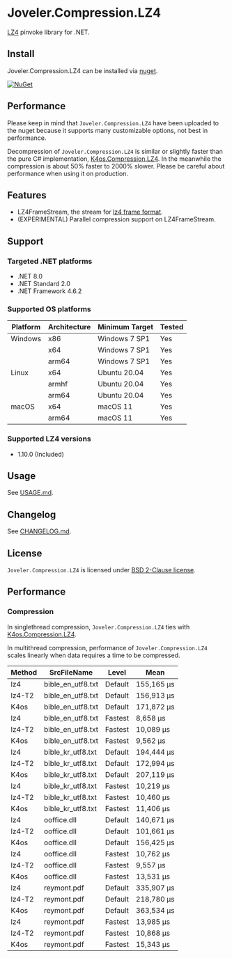 # Joveler.Compression.LZ4

[LZ4](https://github.com/lz4/lz4) pinvoke library for .NET.

## Install

Joveler.Compression.LZ4 can be installed via [nuget](https://www.nuget.org/packages/Joveler.Compression.LZ4/).

[![NuGet](https://buildstats.info/nuget/Joveler.Compression.LZ4)](https://www.nuget.org/packages/Joveler.Compression.LZ4)

## Performance

Please keep in mind that `Joveler.Compression.LZ4` have been uploaded to the nuget because it supports many customizable options, not best in performance.

Decompression of `Joveler.Compression.LZ4` is similar or slightly faster than the pure C# implementation, [K4os.Compression.LZ4](https://github.com/MiloszKrajewski/K4os.Compression.LZ4). In the meanwhile the compression is about 50% faster to 2000% slower. Please be careful about performance when using it on production.

## Features

- LZ4FrameStream, the stream for [lz4 frame format](https://github.com/lz4/lz4/blob/master/doc/lz4_Frame_format.md).
- (EXPERIMENTAL) Parallel compression support on LZ4FrameStream.

## Support

### Targeted .NET platforms

- .NET 8.0
- .NET Standard 2.0
- .NET Framework 4.6.2

### Supported OS platforms

| Platform | Architecture | Minimum Target | Tested |
|----------|--------------|----------------|--------|
| Windows  | x86          | Windows 7 SP1  | Yes    |
|          | x64          | Windows 7 SP1  | Yes    |
|          | arm64        | Windows 7 SP1  | Yes    |
| Linux    | x64          | Ubuntu 20.04   | Yes    |
|          | armhf        | Ubuntu 20.04   | Yes    |
|          | arm64        | Ubuntu 20.04   | Yes    |
| macOS    | x64          | macOS 11       | Yes    |
|          | arm64        | macOS 11       | Yes    |

### Supported LZ4 versions

- 1.10.0 (Included)

## Usage

See [USAGE.md](./USAGE.md).

## Changelog

See [CHANGELOG.md](./CHANGELOG.md).

## License

`Joveler.Compression.LZ4` is licensed under [BSD 2-Clause license](./LICENSE).

## Performance

### Compression

In singlethread compression, `Joveler.Compression.LZ4` ties with [K4os.Compression.LZ4](https://github.com/MiloszKrajewski/K4os.Compression.LZ4).

In multithread compression, performance of `Joveler.Compression.LZ4` scales linearly when data requires a time to be compressed.

| Method | SrcFileName       | Level   | Mean       |
|--------|-------------------|---------|------------|
| lz4    | bible_en_utf8.txt | Default | 155,165 μs |
| lz4-T2 | bible_en_utf8.txt | Default | 156,913 μs |
| K4os   | bible_en_utf8.txt | Default | 171,872 μs |
| lz4    | bible_en_utf8.txt | Fastest | 8,658 μs   |
| lz4-T2 | bible_en_utf8.txt | Fastest | 10,089 μs  |
| K4os   | bible_en_utf8.txt | Fastest | 9,562 μs   |
| lz4    | bible_kr_utf8.txt | Default | 194,444 μs |
| lz4-T2 | bible_kr_utf8.txt | Default | 172,994 μs |
| K4os   | bible_kr_utf8.txt | Default | 207,119 μs |
| lz4    | bible_kr_utf8.txt | Fastest | 10,219 μs  |
| lz4-T2 | bible_kr_utf8.txt | Fastest | 10,460 μs  |
| K4os   | bible_kr_utf8.txt | Fastest | 11,406 μs  |
| lz4    | ooffice.dll       | Default | 140,671 μs |
| lz4-T2 | ooffice.dll       | Default | 101,661 μs |
| K4os   | ooffice.dll       | Default | 156,425 μs |
| lz4    | ooffice.dll       | Fastest | 10,762 μs  |
| lz4-T2 | ooffice.dll       | Fastest | 9,557 μs   |
| K4os   | ooffice.dll       | Fastest | 13,531 μs  |
| lz4    | reymont.pdf       | Default | 335,907 μs |
| lz4-T2 | reymont.pdf       | Default | 218,780 μs |
| K4os   | reymont.pdf       | Default | 363,534 μs |
| lz4    | reymont.pdf       | Fastest | 13,985 μs  |
| lz4-T2 | reymont.pdf       | Fastest | 10,868 μs  |
| K4os   | reymont.pdf       | Fastest | 15,343 μs  |
